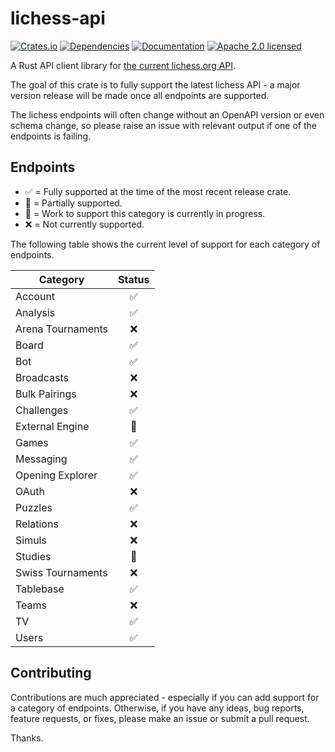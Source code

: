 # lichess-api

[![Crates.io][crates-badge]][crates-url]
[![Dependencies][deps-badge]][deps-url]
[![Documentation][docs-badge]][docs-url]
[![Apache 2.0 licensed][apache-badge]][apache-url]

[crates-badge]: https://img.shields.io/crates/v/lichess-api.svg
[crates-url]: https://crates.io/crates/lichess-api
[deps-badge]: https://deps.rs/repo/github/ion232/lichess-api/status.svg
[deps-url]: https://deps.rs/repo/github/ion232/lichess-api
[docs-badge]: https://docs.rs/lichess-api/badge.svg
[docs-url]: https://docs.rs/lichess-api
[apache-badge]: https://img.shields.io/badge/license-Apache%202.0-blue.svg
[apache-url]: LICENSE

A Rust API client library for [the current lichess.org API](https://lichess.org/api).

The goal of this crate is to fully support the latest lichess API - a major version release will be made once all endpoints are supported.

The lichess endpoints will often change without an OpenAPI version or even schema change, so please raise an issue with relevant output if one of the endpoints is failing.

## Endpoints

- ✅ = Fully supported at the time of the most recent release crate.
- 🔶 = Partially supported.
- 🚧 = Work to support this category is currently in progress.
- ❌ = Not currently supported.

The following table shows the current level of support for each category of endpoints.

| Category              | Status  |
|-----------------------|:-------:|
| Account               |   ✅    |
| Analysis              |   ✅    |
| Arena Tournaments     |   ❌    |
| Board                 |   ✅    |
| Bot                   |   ✅    |
| Broadcasts            |   ❌    |
| Bulk Pairings         |   ❌    |
| Challenges            |   ✅    |
| External Engine       |   🔶    |
| Games                 |   ✅    |
| Messaging             |   ✅    |
| Opening Explorer      |   ✅    |
| OAuth                 |   ❌    |
| Puzzles               |   ✅    |
| Relations             |   ❌    |
| Simuls                |   ❌    |
| Studies               |   🔶    |
| Swiss Tournaments     |   ❌    |
| Tablebase             |   ✅    |
| Teams                 |   ❌    |
| TV                    |   ✅    |
| Users                 |   ✅    |

## Contributing

Contributions are much appreciated - especially if you can add support for a category of endpoints. Otherwise, if you have any ideas, bug reports, feature requests, or fixes, please make an issue or submit a pull request.

Thanks.

